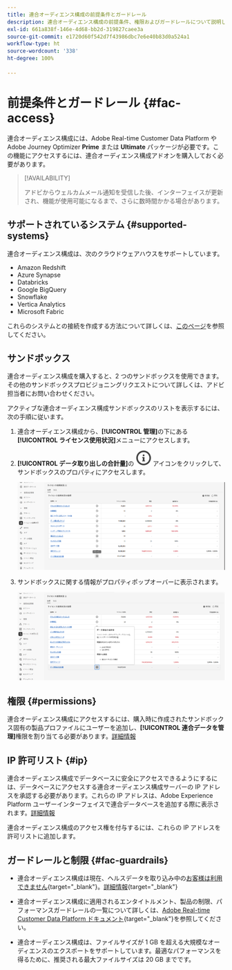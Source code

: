 ```yaml
---
title: 連合オーディエンス構成の前提条件とガードレール
description: 連合オーディエンス構成の前提条件、権限およびガードレールについて説明します
exl-id: 661a838f-146e-4d68-bb2d-319827caee3a
source-git-commit: e1720d60f542d7f43986dbc7e6e40b83d0a524a1
workflow-type: ht
source-wordcount: '338'
ht-degree: 100%

---
```


# 前提条件とガードレール {#fac-access}

連合オーディエンス構成には、Adobe Real-time Customer Data Platform や Adobe Journey Optimizer **Prime** または **Ultimate** パッケージが必要です。この機能にアクセスするには、連合オーディエンス構成アドオンを購入しておく必要があります。

>[!AVAILABILITY]
>
>アドビからウェルカムメール通知を受信した後、インターフェイスが更新され、機能が使用可能になるまで、さらに数時間かかる場合があります。

## サポートされているシステム {#supported-systems}

連合オーディエンス構成は、次のクラウドウェアハウスをサポートしています。

* Amazon Redshift
* Azure Synapse
* Databricks
* Google BigQuery
* Snowflake
* Vertica Analytics
* Microsoft Fabric

これらのシステムとの接続を作成する方法について詳しくは、[このページ](../connections/connections.md)を参照してください。

## サンドボックス

連合オーディエンス構成を購入すると、2 つのサンドボックスを使用できます。その他のサンドボックスプロビジョニングリクエストについて詳しくは、アドビ担当者にお問い合わせください。

アクティブな連合オーディエンス構成サンドボックスのリストを表示するには、次の手順に従います。

1. 連合オーディエンス構成から、**[!UICONTROL 管理]**&#x200B;の下にある&#x200B;**[!UICONTROL ライセンス使用状況]**&#x200B;メニューにアクセスします。

1. **[!UICONTROL データ取り出しの合計量]**&#x200B;の ![](assets/do-not-localize/Smock_InfoOutline_18_N.svg) アイコンをクリックして、サンドボックスのプロパティにアクセスします。

   ![](assets/sandbox_1.png)

1. サンドボックスに関する情報がプロパティポップオーバーに表示されます。

   ![](assets/sandbox_2.png)

## 権限 {#permissions}

連合オーディエンス構成にアクセスするには、購入時に作成されたサンドボックス固有の製品プロファイルにユーザーを追加し、**[!UICONTROL 連合データを管理]**&#x200B;権限を割り当てる必要があります。[詳細情報](feature-access.md)

## IP 許可リスト {#ip}

連合オーディエンス構成でデータベースに安全にアクセスできるようにするには、データベースにアクセスする連合オーディエンス構成サーバーの IP アドレスを承認する必要があります。これらの IP アドレスは、Adobe Experience Platform ユーザーインターフェイスで連合データベースを追加する際に表示されます。[詳細情報](../connections/connections.md)

連合オーディエンス構成のアクセス権を付与するには、これらの IP アドレスを許可リストに追加します。

## ガードレールと制限 {#fac-guardrails}

* 連合オーディエンス構成は現在、ヘルスデータを取り込み中の[お客様は利用できません](https://experienceleague.adobe.com/ja/docs/events/customer-data-management-voices-recordings/governance/healthcare-shield){target="_blank"}。[詳細情報](https://experienceleague.adobe.com/ja/docs/journey-optimizer/using/audiences-profiles-identities/audiences/about-audiences){target="_blank"}

<!--
* Federated Audience Composition is compatible with Privacy & Security Shield and can be used in all verticals except for healthcare industries. Currently, Federated Audience Composition cannot be licensed to customers looking to ingest health data. [Learn more](https://experienceleague.adobe.com/ja/docs/events/customer-data-management-voices-recordings/governance/healthcare-shield){target="_blank"}-->

* 連合オーディエンス構成に適用されるエンタイトルメント、製品の制限、パフォーマンスガードレールの一覧について詳しくは、[Adobe Real-time Customer Data Platform ドキュメント](https://experienceleague.adobe.com/ja/docs/experience-platform/profile/guardrails){target="_blank"}を参照してください。

* 連合オーディエンス構成は、ファイルサイズが 1 GB を超える大規模なオーディエンスのエクスポートをサポートしています。最適なパフォーマンスを得るために、推奨される最大ファイルサイズは 20 GB までです。


